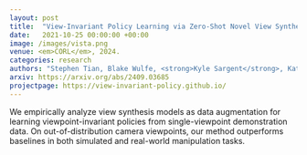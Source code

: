 ```yaml
---
layout: post
title:  "View-Invariant Policy Learning via Zero-Shot Novel View Synthesis"
date:   2021-10-25 00:00:00 +00:00
image: /images/vista.png
venue: <em>CORL</em>, 2024.
categories: research
authors: "Stephen Tian, Blake Wulfe, <strong>Kyle Sargent</strong>, Katherine Liu, Sergey Zakharov, Vitor Guizilini, Jiajun Wu"
arxiv: https://arxiv.org/abs/2409.03685
projectpage: https://view-invariant-policy.github.io/
---
```

We empirically analyze view synthesis models as data augmentation for learning viewpoint-invariant policies from single-viewpoint demonstration data. On out-of-distribution camera viewpoints, our method outperforms baselines in both simulated and real-world manipulation tasks.